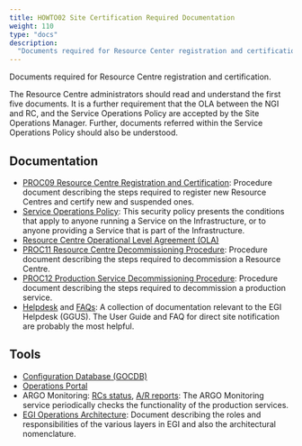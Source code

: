 ```yaml
---
title: HOWTO02 Site Certification Required Documentation
weight: 110
type: "docs"
description:
  "Documents required for Resource Center registration and certification."
---
```


Documents required for Resource Centre registration and certification.

The Resource Centre administrators should read and understand the first five
documents. It is a further requirement that the OLA between the NGI and RC, and
the Service Operations Policy are accepted by the Site Operations Manager.
Further, documents referred within the Service Operations Policy should also be
understood.

## Documentation

- [PROC09 Resource Centre Registration and Certification](https://confluence.egi.eu/display/EGIPP/PROC09+Resource+Centre+Registration+and+Certification):
  Procedure document describing the steps required to register new Resource
  Centres and certify new and suspended ones.
- [Service Operations Policy](https://documents.egi.eu/document/3601): This
  security policy presents the conditions that apply to anyone running a Service
  on the Infrastructure, or to anyone providing a Service that is part of the
  Infrastructure.
- [Resource Centre Operational Level Agreement (OLA)](https://documents.egi.eu/document/31)
- [PROC11 Resource Centre Decommissioning Procedure](https://confluence.egi.eu/display/EGIPP/PROC11+Resource+Centre+Decommissioning):
  Procedure document describing the steps required to decommission a Resource
  Centre.
- [PROC12 Production Service Decommissioning Procedure](https://confluence.egi.eu/display/EGIPP/PROC12+Production+Service+Decommissioning):
  Procedure document describing the steps required to decommission a production
  service.
- [Helpdesk](../../../internal/helpdesk) and
  [FAQs](https://wiki.egi.eu/wiki/GGUS:FAQ): A collection of documentation
  relevant to the EGI Helpdesk (GGUS). The User Guide and FAQ for direct site
  notification are probably the most helpful.

## Tools

- [Configuration Database (GOCDB)](../../../internal/configuration-database)
- [Operations Portal](ttp://operations-portal.egi.eu)
- ARGO Monitoring:
  [RCs status](https://argo.egi.eu/egi/report-status/Critical/SITES),
  [A/R reports](https://argo.egi.eu/egi/report-ar/Critical/SITES): The ARGO
  Monitoring service periodically checks the functionality of the production
  services.
- [EGI Operations Architecture](https://documents.egi.eu/document/218): Document
  describing the roles and responsibilities of the various layers in EGI and
  also the architectural nomenclature.
